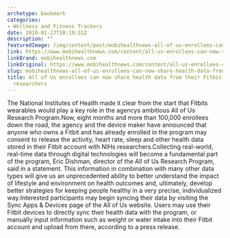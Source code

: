 ```yaml
---
archetype: bookmark
categories:
- Wellness and Fitness Trackers
date: 2019-01-17T10:19:31Z
description: ""
featuredImage: /img/content/post/mobihealthnews-all-of-us-enrollees-can-now-share-health-data-from-their-fitbit-accounts-with-researchers.JPG
link: https://www.mobihealthnews.com/content/all-us-enrollees-can-now-share-health-data-their-fitbit-accounts-researchers
linkBrand: mobihealthnews.com
linkOriginal: https://www.mobihealthnews.com/content/all-us-enrollees-can-now-share-health-data-their-fitbit-accounts-researchers
slug: mobihealthnews-all-of-us-enrollees-can-now-share-health-data-from-their-fitbit-accounts-with-researchers
title: All of Us enrollees can now share health data from their Fitbit accounts with
  researchers
---
```

The National Institutes of Health made it clear from the start that Fitbits wearables would play a key role in the agencys ambitious All of Us Research Program.Now, eight months and more than 100,000 enrollees down the road, the agency and the device maker have announced that anyone who owns a Fitbit and has already enrolled in the program may consent to release the activity, heart rate, sleep and other health data stored in their Fitbit account with NIHs researchers.Collecting real-world, real-time data through digital technologies will become a fundamental part of the program, Eric Dishman, director of the All of Us Research Program, said in a statement. This information in combination with many other data types will give us an unprecedented ability to better understand the impact of lifestyle and environment on health outcomes and, ultimately, develop better strategies for keeping people healthy in a very precise, individualized way.Interested participants may begin syncing their data by visiting the Sync Apps & Devices page of the All of Us website. Users may use their Fitbit devices to directly sync their health data with the program, or manually input information such as weight or water intake into their Fitbit account and upload from there, according to a press release.

